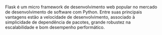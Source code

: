 Flask é um micro framework de desenvolvimento web popular no mercado de desenvolvimento de software com Python. Entre suas principais vantagens estão a velocidade de desenvolvimento, associado à simplicidade de dependência de pacotes, grande robustez na escalabilidade e bom desempenho performático.
